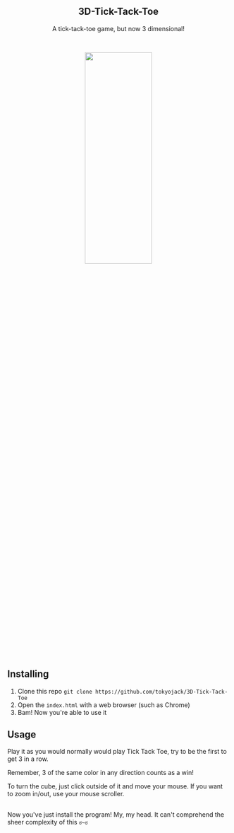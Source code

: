 <h2  align="center">3D-Tick-Tack-Toe</h2>
<p  align="center">A tick-tack-toe game, but now 3 dimensional!</p>

<br/>

<p align="center">
  <img src="https://i.gyazo.com/6c36bb078f7104a5a816d8a4ab3462eb.gif" width="55%" height="35%"/>
</p>

## Installing

1. Clone this repo ```git clone https://github.com/tokyojack/3D-Tick-Tack-Toe```
2. Open the ``index.html`` with a web browser (such as Chrome)
3. Bam! Now you're able to use it

## Usage

Play it as you would normally would play Tick Tack Toe, try to be the first to get 3 in a row. 

Remember, 3 of the same color in any direction counts as a win!

To turn the cube, just click outside of it and move your mouse. If you want to zoom in/out, use your mouse scroller.

##

Now you've just install the program! My, my head. It can't comprehend the sheer complexity of this ```ಠ~ಠ```
